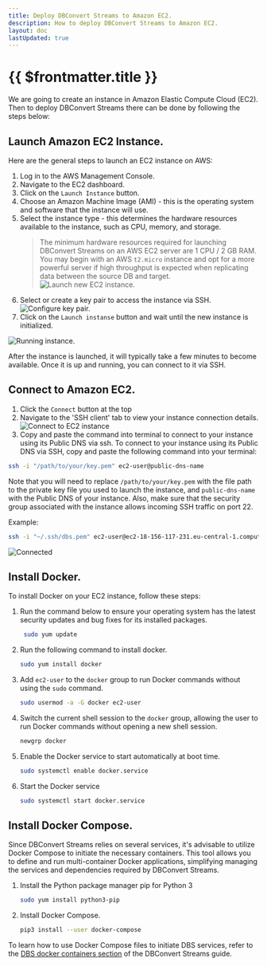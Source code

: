 ```yaml
---
title: Deploy DBConvert Streams to Amazon EC2.
description: How to deploy DBConvert Streams to Amazon EC2.
layout: doc
lastUpdated: true
---
```


# {{ $frontmatter.title }}

We are going to create an instance in Amazon Elastic Compute Cloud (EC2). 
Then to deploy DBConvert Streams there can be done by following the steps below:


## Launch Amazon EC2 Instance.

Here are the general steps to launch an EC2 instance on AWS:

1. Log in to the AWS Management Console.
1. Navigate to the EC2 dashboard.
1. Click on the `Launch Instance` button.
1. Choose an Amazon Machine Image (AMI) - this is the operating system and software that the instance will use.
1. Select the instance type - this determines the hardware resources available to the instance, such as CPU, memory, and storage.  
    > The minimum hardware resources required for launching DBConvert Streams on an AWS EC2 server are 1 CPU / 2 GB RAM. You may begin with an AWS `t2.micro` instance and opt for a more powerful server if high throughput is expected when replicating data between the source DB and target.
![Launch new EC2 instance.](/images/ec2/launch-instance.png)
1. Select or create a key pair to access the instance via SSH.  
![Configure key pair.](/images/ec2/launch-instance-2.png)
1. Click on the `Launch instanse` button and wait until the new instance is initialized.

![Running instance.](/images/ec2/launch-instance-3.png)

After the instance is launched, it will typically take a few minutes to become available. Once it is up and running, you can connect to it via SSH.

## Connect to Amazon EC2.
1. Click the `Connect` button at the top
1. Navigate to the 'SSH client' tab to view your instance connection details.
![Connect to EC2 instance](/images/ec2/connect-1.png)
1. Copy and paste the command into terminal to connect to your instance using its Public DNS via ssh.
To connect to your instance using its Public DNS via SSH, copy and paste the following command into your terminal:
```bash
ssh -i "/path/to/your/key.pem" ec2-user@public-dns-name
```
Note that you will need to replace `/path/to/your/key.pem` with the file path to the private key file you used to launch the instance, and `public-dns-name` with the Public DNS of your instance. Also, make sure that the security group associated with the instance allows incoming SSH traffic on port 22.

Example:
```bash
ssh -i "~/.ssh/dbs.pem" ec2-user@ec2-18-156-117-231.eu-central-1.compute.amazonaws.com
```
![Connected](/images/ec2/connect-2.png)

## Install Docker.
To install Docker on your EC2 instance, follow these steps:

1. Run the command below to ensure your operating system has the latest security updates and bug fixes for its installed packages.
    ```bash
     sudo yum update
    ```
1. Run the following command to install docker.
    ```bash
    sudo yum install docker
    ```
1. Add `ec2-user` to the `docker` group to run Docker commands without using the `sudo` command.
    ```bash
    sudo usermod -a -G docker ec2-user
    ```
1. Switch the current shell session to the `docker` group, allowing the user to run Docker commands without opening a new shell session.
    ```bash
    newgrp docker
    ```
1. Enable the Docker service to start automatically at boot time.
    ```bash
    sudo systemctl enable docker.service
    ```
1. Start the Docker service 
    ```bash
    sudo systemctl start docker.service
    ```

## Install Docker Compose.

Since DBConvert Streams relies on several services, it's advisable to utilize Docker Compose to initiate the necessary containers. This tool allows you to define and run multi-container Docker applications, simplifying managing the services and dependencies required by DBConvert Streams.

1. Install the Python package manager pip for Python 3 
    ```bash
    sudo yum install python3-pip
    ```
1. Install Docker Compose. 
    ```bash
    pip3 install --user docker-compose
    ```

To learn how to use Docker Compose files to initiate DBS services, refer to the
[DBS docker containers section](https://stream.dbconvert.com/guide/dbs-docker) of the DBConvert Streams guide.

